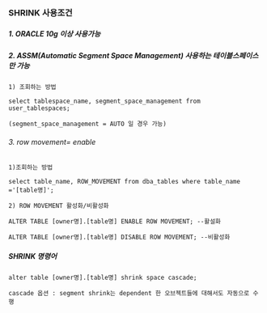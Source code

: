 ### SHRINK 사용조건

##### 1. ORACLE 10g 이상 사용가능

##### 2. ASSM(Automatic Segment Space Management) 사용하는 테이블스페이스만 가능
```
1) 조회하는 방법

select tablespace_name, segment_space_management from user_tablespaces;

(segment_space_management = AUTO 일 경우 가능)
```
 
###### 3. row movement= enable 
```
1)조회하는 방법

select table_name, ROW_MOVEMENT from dba_tables where table_name ='[table명]';

2) ROW MOVEMENT 활성화/비활성화

ALTER TABLE [owner명].[table명] ENABLE ROW MOVEMENT; --활설화

ALTER TABLE [owner명].[table명] DISABLE ROW MOVEMENT; --비활성화
```
 
##### SHRINK 명령어
```
alter table [owner명].[table명] shrink space cascade;

cascade 옵션 : segment shrink는 dependent 한 오브젝트들에 대해서도 자동으로 수행
```
